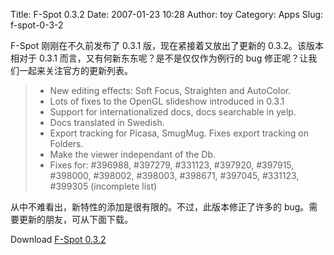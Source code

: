 Title: F-Spot 0.3.2
Date: 2007-01-23 10:28
Author: toy
Category: Apps
Slug: f-spot-0-3-2

F-Spot 刚刚在不久前发布了 0.3.1 版，现在紧接着又放出了更新的
0.3.2。该版本相对于 0.3.1 而言，又有何新东东呢？是不是仅仅作为例行的 bug
修正呢？让我们一起来关注官方的更新列表。

> * New editing effects: Soft Focus, Straighten and AutoColor.  
>  * Lots of fixes to the OpenGL slideshow introduced in 0.3.1  
>  * Support for internationalized docs, docs searchable in yelp.  
>  * Docs translated in Swedish.  
>  * Export tracking for Picasa, SmugMug. Fixes export tracking on
> Folders.  
>  * Make the viewer independant of the Db.  
>  * Fixes for: #396988, #397279, #331123, #397920, #397915,
> #398000, #398002, #398003, #398671, #397045, #331123, #399305
> (incomplete list)

从中不难看出，新特性的添加是很有限的。不过，此版本修正了许多的
bug。需要更新的朋友，可从下面下载。

Download [F-Spot 0.3.2](http://f-spot.org/Download)

